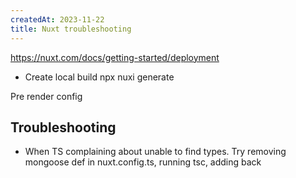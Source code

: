 ```yaml
---
createdAt: 2023-11-22
title: Nuxt troubleshooting
---
```

https://nuxt.com/docs/getting-started/deployment

- Create local build
npx nuxi generate 

Pre render config

## Troubleshooting

- When TS complaining about unable to find types.
Try removing mongoose def in nuxt.config.ts, running tsc, adding back